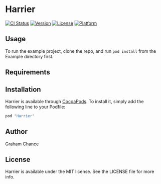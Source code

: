 # Harrier

[![CI Status](http://img.shields.io/travis/gchance22/Harrier.svg?style=flat)](https://travis-ci.org/gchance22/Harrier)
[![Version](https://img.shields.io/cocoapods/v/Harrier.svg?style=flat)](http://cocoapods.org/pods/Harrier)
[![License](https://img.shields.io/cocoapods/l/Harrier.svg?style=flat)](http://cocoapods.org/pods/Harrier)
[![Platform](https://img.shields.io/cocoapods/p/Harrier.svg?style=flat)](http://cocoapods.org/pods/Harrier)

## Usage

To run the example project, clone the repo, and run `pod install` from the Example directory first.

## Requirements

## Installation

Harrier is available through [CocoaPods](http://cocoapods.org). To install
it, simply add the following line to your Podfile:

```ruby
pod "Harrier"
```

## Author

Graham Chance

## License

Harrier is available under the MIT license. See the LICENSE file for more info.
